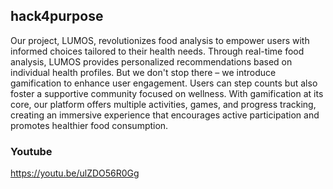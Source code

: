 ## hack4purpose
 
Our project, LUMOS, revolutionizes food analysis to empower users with informed choices tailored to their health needs. Through real-time food analysis, LUMOS provides personalized recommendations based on individual health profiles. But we don't stop there – we introduce gamification to enhance user engagement. Users can step counts but also foster a supportive community focused on wellness. With gamification at its core, our platform offers multiple activities, games, and progress tracking, creating an immersive experience that encourages active participation and promotes healthier food consumption.

### Youtube
https://youtu.be/ulZDO56R0Gg
